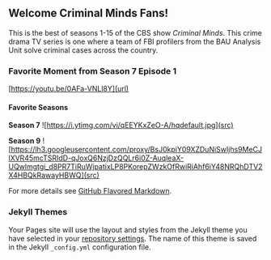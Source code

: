 ## Welcome Criminal Minds Fans! 

This is the best of seasons 1-15 of the CBS show _Criminal Minds_. This crime drama TV series is one where a team of FBI profilers from the BAU Analysis Unit solve criminal cases across the country.  

### Favorite Moment from Season 7 Episode 1 

[https://youtu.be/0AFa-VNLl8Y](url)

#### Favorite Seasons 

**Season 7** 
![https://i.ytimg.com/vi/qEEYKxZeO-A/hqdefault.jpg](src)

**Season 9**
![https://lh3.googleusercontent.com/proxy/BsJ0kpiY09XZDuNiSwIjhs9MeCJlXVR45mcTSRIdD-qJoxQ6NzjDzQQLr6i0Z-AuqleaX-UQwlmgtgi_d8PR7TiRuWjpatixLP8PKorepZWzkOfRwiRiAhf6iY48NRQhDTV2X4HBQkRawayHBWQ](src)


For more details see [GitHub Flavored Markdown](https://guides.github.com/features/mastering-markdown/).

### Jekyll Themes

Your Pages site will use the layout and styles from the Jekyll theme you have selected in your [repository settings](https://github.com/lizzyhoang/criminalminds/settings). The name of this theme is saved in the Jekyll `_config.yml` configuration file.


